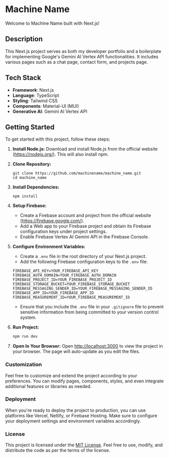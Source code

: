 # Machine Name

Welcome to Machine Name built with Next.js!

## Description
This Next.js project serves as both my developer portfolio and a boilerplate for implementing Google's Gemini AI Vertex API functionalities. It includes various pages such as a chat page, contact form, and projects page. 

## Tech Stack
- **Framework**: Next.js
- **Language**: TypeScript
- **Styling**: Tailwind CSS
- **Components**: Material-UI (MUI)
- **Generative AI**: Gemini AI Vertex API 

## Getting Started
To get started with this project, follow these steps:

1. **Install Node.js:** Download and install Node.js from the official website (https://nodejs.org/). This will also install npm.

2. **Clone Repository:**
    ```
    git clone https://github.com/machinename/machine_name.git
    cd machine_name
    ```
3. **Install Dependencies:**
    ```
    npm install
    ```
4. **Setup Firebase:**
    - Create a Firebase account and project from the official website (https://firebase.google.com/).
    - Add a Web app to your Firebase project and obtain its Firebase configuration keys under project settings.
    - Enable Firebase Vertex AI Gemini API in the Firebase Console.

5. **Configure Environment Variables:**
    - Create a `.env` file in the root directory of your Next.js project.
    - Add the following Firebase configuration keys to the `.env` file:
    ```
    FIREBASE_API_KEY=YOUR_FIREBASE_API_KEY
    FIREBASE_AUTH_DOMAIN=YOUR_FIREBASE_AUTH_DOMAIN
    FIREBASE_PROJECT_ID=YOUR_FIREBASE_PROJECT_ID
    FIREBASE_STORAGE_BUCKET=YOUR_FIREBASE_STORAGE_BUCKET
    FIREBASE_MESSAGING_SENDER_ID=YOUR_FIREBASE_MESSAGING_SENDER_ID
    FIREBASE_APP_ID=YOUR_FIREBASE_APP_ID
    FIREBASE_MEASUREMENT_ID=YOUR_FIREBASE_MEASUREMENT_ID
    ```
      - Ensure that you include the `.env` file in your `.gitignore` file to prevent sensitive information from being committed to your version control system.

6. **Run Project:**
    ```bash
    npm run dev
    ```

7. **Open In Your Browser:**
    Open [http://localhost:3000](http://localhost:3000) to view the project in your browser. The page will auto-update as you edit the files.

### Customization
Feel free to customize and extend the project according to your preferences. You can modify pages, components, styles, and even integrate additional features or libraries as needed.

### Deployment
When you're ready to deploy the project to production, you can use platforms like Vercel, Netlify, or Firebase Hosting. Make sure to configure your deployment settings and environment variables accordingly.

### License
This project is licensed under the [MIT License](LICENSE). Feel free to use, modify, and distribute the code as per the terms of the license.

